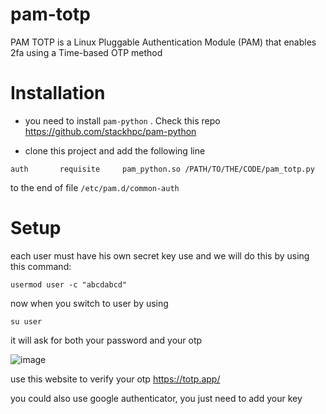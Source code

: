 # pam-totp

PAM TOTP is a Linux Pluggable Authentication Module (PAM) that enables 2fa using a Time-based OTP method

# Installation

* you need to install `pam-python` . Check this repo https://github.com/stackhpc/pam-python

* clone this project and add the following line

`auth       requisite     pam_python.so /PATH/TO/THE/CODE/pam_totp.py`

to the end of file  `/etc/pam.d/common-auth`

# Setup
each user  must have his own secret key use and we will do this by using this command:

`usermod user -c "abcdabcd"`

now when you switch to user by using

`su user`

it will ask for both your password and your otp


![image](https://user-images.githubusercontent.com/2572236/186054741-bfc2a1ce-10af-4556-8309-2e5d710f3357.png)



use this website to verify your otp  https://totp.app/

you could also use google authenticator, you just need to add your key
